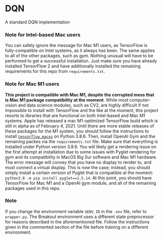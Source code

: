 # DQN
A standard DQN implementation

### **Note for Intel-based Mac users**
You can safely ignore the message for Mac M1 users, as TensorFlow is fully-compatible on Intel systems, as it always has been. The same applies to all of the other packages, such as gym. Nothing unusual will have to be performed to get a successful installation. Just make sure you have already installed TensorFlow 2 and have additionally installed the remaining requirements for this repo from `requirements.txt`.

### **Note for Mac M1 users**
**This project is compatible with Mac M1, despite the corrupted mess that is Mac M1 package compatibility at the moment**. While most computer-vision and data science modules, such as CV2, are highly difficult if not impossible to install with TensorFlow and the like at the moment, this project resorts to libraries that are functional on both Intel-based and Mac M1 systems. Apple has released a mac M1-optimized TensorFlow build which is still in alpha as of February 4, 2021. Until there are more stable releases of these packages for the M1 system, you should follow the instructions to install [`tensorflow_macos`](https://github.com/apple/tensorflow_macos) on Python 3.8.6. Then, install OpenAI Gym and the remaining packes via the `requirements.txt` file. Make sure that everything is installed under Python version 3.8.6. You will likely get a rendering issue on the first attempt at installation due to some issues with Pyglet rendering for gym and its compatibility in MacOS Big Sur software and Mac M1 hardware. The error message will convey that you have no display to render to, and must connect a virtual display. This is now the case; instead, you should simply install a certain version of Pyglet that is compatible at the moment: `python3.8 -m pip install pyglet==1.5.14`. At this point, you should have TensorFlow for Mac M1 and a OpenAI gym module, and all of the remaining packages used in this repo.

### **Note**
If you change the environment variable `$ENV_ID` in the `.env` file, refer to `wrapper.py`. The Breakout environment uses a different state preprocessor for reasons described in the aforementioned file. Follow the instructions given in the commented section of the file before training on a different environment.
